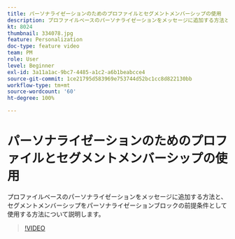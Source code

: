 ```yaml
---
title: パーソナライゼーションのためのプロファイルとセグメントメンバーシップの使用
description: プロファイルベースのパーソナライゼーションをメッセージに追加する方法と、セグメントメンバーシップをパーソナライゼーションブロックの前提条件として使用する方法について説明します。
kt: 8024
thumbnail: 334078.jpg
feature: Personalization
doc-type: feature video
team: PM
role: User
level: Beginner
exl-id: 3a11a1ac-9bc7-4485-a1c2-a6b1beabcce4
source-git-commit: 1ce21795d583969e753744d52bc1cc8d822130bb
workflow-type: tm+mt
source-wordcount: '60'
ht-degree: 100%

---
```


# パーソナライゼーションのためのプロファイルとセグメントメンバーシップの使用

プロファイルベースのパーソナライゼーションをメッセージに追加する方法と、セグメントメンバーシップをパーソナライゼーションブロックの前提条件として使用する方法について説明します。

>[!VIDEO](https://video.tv.adobe.com/v/334078?quality=12)
